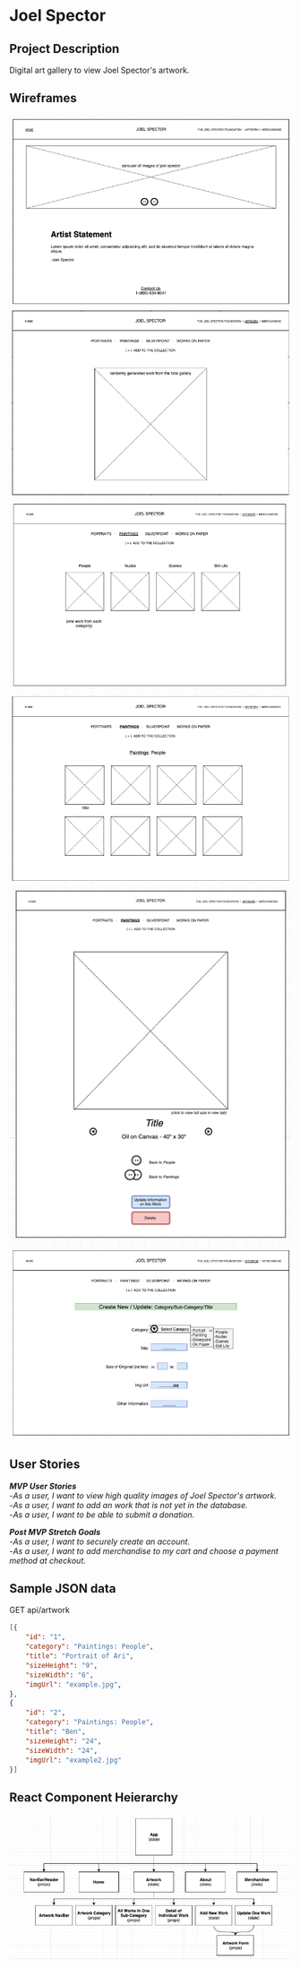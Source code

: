 # Joel Spector

## Project Description

Digital art gallery to view Joel Spector's artwork.

## Wireframes

![Home Page](/readme-images/home-page-wireframe-png.png)
![Artwork Main](/readme-images/artwork-main-wireframe-png.png)
![Artwork Category](/readme-images/artwork-category-wireframe-png.png)
![Artwork Sub-Category](/readme-images/artwork-subcategory-all-works-png.png)
![Artwork Detail](/readme-images/artwork-detail-individual-png.png)
![Artwork Form](/readme-images/artwork-form-png.png)

## User Stories

_**MVP User Stories**_  
-_As a user, I want to view high quality images of Joel Spector's artwork._  
-_As a user, I want to add an work that is not yet in the database._  
-_As a user, I want to be able to submit a donation._

_**Post MVP Stretch Goals**_  
-_As a user, I want to securely create an account._  
-_As a user, I want to add merchandise to my cart and choose a payment method at checkout._

## Sample JSON data

GET api/artwork

```json
[{
    "id": "1",
    "category": "Paintings: People",
    "title": "Portrait of Ari",
    "sizeHeight": "9",
    "sizeWidth": "6",
    "imgUrl": "example.jpg",
},
{
    "id": "2",
    "category": "Paintings: People",
    "title": "Ben",
    "sizeHeight": "24",
    "sizeWidth": "24",
    "imgUrl": "example2.jpg"
}]
```

## React Component Heierarchy

![Component Hierarchy](/readme-images/component-tree-png.png)
